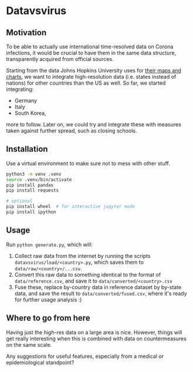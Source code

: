 # Datavsvirus

## Motivation

To be able to actually use international time-resolved data on Corona infections, it would be crucial to have them in the same data structure, transparently acquired from official sources.

Starting from the data Johns Hopkins University uses for [their maps and charts](https://coronavirus.jhu.edu/map.html), we want to integrate high-resolution data (i.e. states instead of nations) for other countries than the US as well. So far, we started integrating:

* Germany
* Italy
* South Korea,

more to follow. Later on, we could try and integrate these with measures taken against further spread, such as closing schools.

## Installation

Use a virtual environment to make sure not to mess with other stuff.

```bash
python3 -m venv .venv
source .venv/bin/activate
pip install pandas
pip install requests

# optional
pip install wheel  # for interactive jupyter mode
pip install ipython
```

## Usage

Run `python generate.py`, which will:

1) Collect raw data from the internet by running the scripts `datavsvirus/load/<country>.py`, which saves them to `data/raw/<country>/...csv`.
2) Convert this raw data to something identical to the format of `data/reference.csv`, and save it to `data/converted/<country>.csv`
3) Fuse these, replace by-country data in reference dataset by by-state data, and save the result to `data/converted/fused.csv`, where it's ready for further usage analysis :)


## Where to go from here

Having just the high-res data on a large area is nice. However, things will get really interesting when this is combined with data on countermeasures on the same scale.

Any suggestions for useful features, especially from a medical or epidemiological standpoint?
